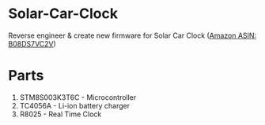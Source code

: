 # Solar-Car-Clock
Reverse engineer &amp; create new firmware for Solar Car Clock ([Amazon ASIN: B08DS7VC2V](https://www.amazon.com/dp/B08DS7VC2V/ref=cm_sw_r_tw_dp_Eeg.Fb7FGQ8ZX?_encoding=UTF8&psc=1))

# Parts
1. STM8S003K3T6C - Microcontroller
2. TC4056A - Li-ion battery charger
3. R8025 - Real Time Clock